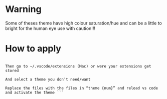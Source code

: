 # Warning 
Some of theses theme have high colour saturation/hue and can be a little to bright for the human eye
use with caution!!!

# How to apply 

``` Copy files in a folder and drag and drop 

Then go to ~/.vscode/extensions (Mac) or were your extensions get stored

And select a theme you don’t need/want 

Replace the files with the files in “theme {num}” and reload vs code and activate the theme ```





